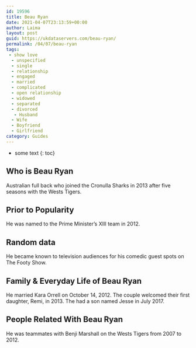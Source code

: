 ```yaml
---
id: 19596
title: Beau Ryan
date: 2021-04-07T23:13:59+00:00
author: Laima
layout: post
guid: https://ukdataservers.com/beau-ryan/
permalink: /04/07/beau-ryan
tags:
 - show love
  - unspecified
  - single
  - relationship
  - engaged
  - married
  - complicated
  - open relationship
  - widowed
  - separated
  - divorced
   - Husband
  - Wife
  - Boyfriend
  - Girlfriend
category: Guides
---
```


* some text
{: toc}


## Who is Beau Ryan
                  
                  
                  
Australian full back who joined the Cronulla Sharks in 2013 after five seasons with the Wests Tigers.
                  
              
            
              
            
                
                
                
## Prior to Popularity
                  
                  
                  
He was named to the Prime Minister&#8217;s XIII team in 2012.
                  
              
            
              
            
                
                
                
## Random data
                  
                  
                  
He became known to television audiences for his comedic guest spots on The Footy Show.
                  
              
            
              
            
                
                
                
## Family & Everyday Life of Beau Ryan
                  
                  
                  
He married Kara Orrell on October 14, 2012. The couple welcomed their first daughter, Remi, in 2013. The had a son named Jesse in July 2017.
                  
              
            
              
            
                
                
                
## People Related With Beau Ryan
                  
                  
                  
He was teammates with Benji Marshall on the Wests Tigers from 2007 to 2012.
                  
              
            
              
            
                
              
            
              
              
            
            
              
            
          
          
          